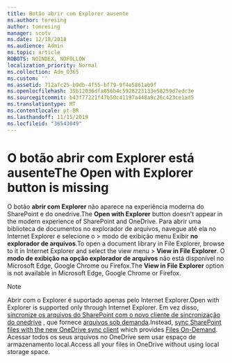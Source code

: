 ```yaml
---
title: Botão abrir com Explorer ausente
ms.author: toresing
author: tomresing
manager: scotv
ms.date: 12/18/2018
ms.audience: Admin
ms.topic: article
ROBOTS: NOINDEX, NOFOLLOW
localization_priority: Normal
ms.collection: Adm_O365
ms.custom: ''
ms.assetid: 712afc25-b9db-4f55-bf79-9f4e5861ab9f
ms.openlocfilehash: 35b12036dfa056b4c5928223133e58259d7edc3e
ms.sourcegitcommit: b43f77221f47b50c41197a448a9c26c423ce1ad5
ms.translationtype: MT
ms.contentlocale: pt-BR
ms.lasthandoff: 11/15/2019
ms.locfileid: "36543049"
---
```

# <a name="the-open-with-explorer-button-is-missing"></a><span data-ttu-id="d2e87-102">O botão abrir com Explorer está ausente</span><span class="sxs-lookup"><span data-stu-id="d2e87-102">The Open with Explorer button is missing</span></span>

<span data-ttu-id="d2e87-103">O botão **abrir com Explorer** não aparece na experiência moderna do SharePoint e do onedrive.</span><span class="sxs-lookup"><span data-stu-id="d2e87-103">The **Open with Explorer** button doesn't appear in the modern experience of SharePoint and OneDrive.</span></span> <span data-ttu-id="d2e87-104">Para abrir uma biblioteca de documentos no explorador de arquivos, navegue até ela no Internet Explorer e selecione o \> modo de exibição menu Exibir **no explorador de arquivos**.</span><span class="sxs-lookup"><span data-stu-id="d2e87-104">To open a document library in File Explorer, browse to it in Internet Explorer and select the view menu \> **View in File Explorer**.</span></span> <span data-ttu-id="d2e87-105">O **modo de exibição na opção explorador de arquivos** não está disponível no Microsoft Edge, Google Chrome ou Firefox.</span><span class="sxs-lookup"><span data-stu-id="d2e87-105">The **View in File Explorer** option is not available in Microsoft Edge, Google Chrome or Firefox.</span></span> 
  
> [!NOTE]
> <span data-ttu-id="d2e87-106">Abrir com o Explorer é suportado apenas pelo Internet Explorer.</span><span class="sxs-lookup"><span data-stu-id="d2e87-106">Open with Explorer is supported only through Internet Explorer.</span></span> <span data-ttu-id="d2e87-107">Em vez disso, [sincronize os arquivos do SharePoint com o novo cliente de sincronização do onedrive](https://support.office.com/article/6de9ede8-5b6e-4503-80b2-6190f3354a88.aspx) , que fornece [arquivos sob demanda](https://support.office.com/article/0e6860d3-d9f3-4971-b321-7092438fb38e.aspx).</span><span class="sxs-lookup"><span data-stu-id="d2e87-107">Instead, [sync SharePoint files with the new OneDrive sync client](https://support.office.com/article/6de9ede8-5b6e-4503-80b2-6190f3354a88.aspx) which provides [Files On-Demand](https://support.office.com/article/0e6860d3-d9f3-4971-b321-7092438fb38e.aspx).</span></span> <span data-ttu-id="d2e87-108">Acessar todos os seus arquivos no OneDrive sem usar espaço de armazenamento local.</span><span class="sxs-lookup"><span data-stu-id="d2e87-108">Access all your files in OneDrive without using local storage space.</span></span> 
  


